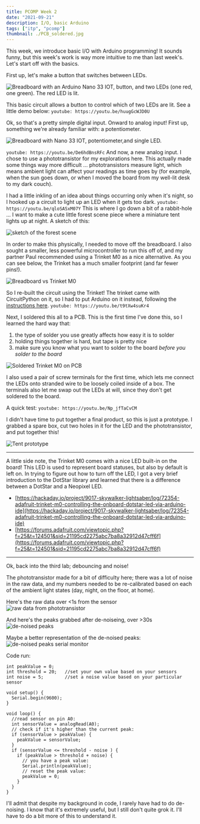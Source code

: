 ```yaml
---
title: PCOMP Week 2
date: "2021-09-21"
description: I/O, basic Arduino
tags: ["itp", "pcomp"]
thumbnail: ./PCB_soldered.jpg
---
```


This week, we introduce basic I/O with Arduino programming! It sounds funny, but
this week's work is way more intuitive to me than last week's. Let's start off with
the basics.

First up, let's make a button that switches between LEDs.

![Breadboard with an Arduino Nano 33 IOT, button, and two LEDs (one red, one green). The red LED is lit.](./button-switch-led.jpg)

This basic circuit allows a button to control which of two LEDs are lit.
See a little demo below:
`youtube: https://youtu.be/huugGcWJD0U`

Ok, so that's a pretty simple digital input.
Onward to analog input! First up, something we're already familiar with: a
potentiometer.

![Breadboard with Nano 33 IOT, potentiometer,and single LED.](./potentiometer.jpg)

`youtube: https://youtu.be/De6hdBnsRFc`
And now, a new analog input. I chose to use a phototransistor for my explorations here.
This actually made some things way more difficult ... phototransistors measure
light, which means ambient light can affect your readings as time goes by (for
example, when the sun goes down, or when I moved the board from my well-lit desk
to my dark couch).

I had a little inkling of an idea about things occurring only when it's night, so
I hooked up a circuit to light up an LED when it gets too dark.
`youtube: https://youtu.be/qloSASxM07Y`
This is where I go down a bit of a rabbit-hole ... I want to make a cute little
forest scene piece where a miniature tent lights up at night. A sketch of this:

![sketch of the forest scene](./sketch-tent.jpg)

In order to make this physically, I needed to move off the breadboard. I also sought
a smaller, less powerful microcontroller to run this off of, and my partner Paul
recommended using a Trinket M0 as a nice alternative. As you can see below, the Trinket
has a much smaller footprint (and far fewer pins!).

![Breadboard vs Trinket M0](./trinket-vs-arduino.jpg)

So I re-built the circuit using the Trinket! The trinket came with CircuitPython on it,
so I had to put Arduino on it instead, following the [instructions here](https://www.notion.so/PCOMP-Week2-HW-b18840d9398e43249ec5c22eee4bd06d#cf5cbfda2c2a436f93144c324e6103e2).
`youtube: https://youtu.be/t9tXw4suKr4`

Next, I soldered this all to a PCB. This is the first time I've done this, so I learned
the hard way that:

1. the type of solder you use greatly affects how easy it is to solder
2. holding things together is hard, but tape is pretty nice
3. make sure you know what you want to solder to the board _before you solder to the board_

![Soldered Trinket M0 on PCB](./PCB_soldered.jpg)

I also used a pair of screw terminals for the first time, which lets me connect
the LEDs onto stranded wire to be loosely coiled inside of a box. The terminals also
let me swap out the LEDs at will, since they don't get soldered to the board.

A quick test:
`youtube: https://youtu.be/Np_jfTaCvCM`

I didn't have time to put together a final product, so this is just a prototype.
I grabbed a spare box, cut two holes in it for the LED and the phototransistor,
and put together this!

![Tent prototype](./tent-prototype.jpg)

---

A little side note, the Trinket M0 comes with a nice LED built-in on the board! This
LED is used to represent board statuses, but also by default is left on. In trying
to figure out how to turn off the LED, I got a very brief introduction to the DotStar
library and learned that there is a difference between a DotStar and a Neopixel LED.

- [https://hackaday.io/project/9017-skywalker-lightsaber/log/72354-adafruit-trinket-m0-controlling-the-onboard-dotstar-led-via-arduino-ide](https://hackaday.io/project/9017-skywalker-lightsaber/log/72354-adafruit-trinket-m0-controlling-the-onboard-dotstar-led-via-arduino-ide)
- [https://forums.adafruit.com/viewtopic.php?f=25&t=124501&sid=21195cd2275abc7ba8a32912d47cff6f](https://forums.adafruit.com/viewtopic.php?f=25&t=124501&sid=21195cd2275abc7ba8a32912d47cff6f)

---

Ok, back into the third lab; debouncing and noise!

The phototransistor made for a bit of difficulty here; there was a lot of noise
in the raw data, and my numbers needed to be re-calibrated based on each of the ambient
light states (day, night, on the floor, at home).

Here's the raw data over <1s from the sensor
![raw data from phototransistor](./raw-photo.png)

And here's the peaks grabbed after de-noiseing, over >30s
![de-noised peaks](./de-noised-peaks.png)

Maybe a better representation of the de-noised peaks:
![de-noised peaks serial monitor](./de-noised-peaks-serial.png)

Code run:

```
int peakValue = 0;
int threshold = 20;   //set your own value based on your sensors
int noise = 5;        //set a noise value based on your particular sensor

void setup() {
  Serial.begin(9600);
}

void loop() {
  //read sensor on pin A0:
  int sensorValue = analogRead(A0);
  // check if it's higher than the current peak:
  if (sensorValue > peakValue) {
    peakValue = sensorValue;
  }
  if (sensorValue <= threshold - noise ) {
    if (peakValue > threshold + noise) {
      // you have a peak value:
      Serial.println(peakValue);
      // reset the peak value:
      peakValue = 0;
    }
  }
}
```

I'll admit that despite my background in code, I rarely have had to do de-noising. I know that it's extremely useful, but I still don't quite grok it. I'll have to do a bit more of this
to understand it.
